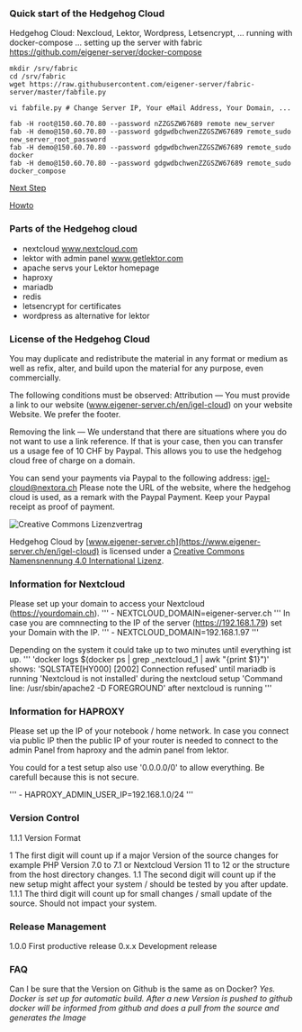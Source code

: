 ### Quick start of the Hedgehog Cloud
Hedgehog Cloud: Nexcloud, Lektor, Wordpress, Letsencrypt, ... running with docker-compose ... setting up the server with fabric
https://github.com/eigener-server/docker-compose

```
mkdir /srv/fabric
cd /srv/fabric
wget https://raw.githubusercontent.com/eigener-server/fabric-server/master/fabfile.py
```
```
vi fabfile.py # Change Server IP, Your eMail Address, Your Domain, ...
```
```
fab -H root@150.60.70.80 --password nZZGSZW67689 remote new_server
fab -H demo@150.60.70.80 --password gdgwdbchwenZZGSZW67689 remote_sudo new_server_root_password
fab -H demo@150.60.70.80 --password gdgwdbchwenZZGSZW67689 remote_sudo docker
fab -H demo@150.60.70.80 --password gdgwdbchwenZZGSZW67689 remote_sudo docker_compose
```

[Next Step](https://github.com/eigener-server/docker-compose)

[Howto](https://www.eigener-server.ch/en/igel-cloud)

### Parts of the Hedgehog cloud
* nextcloud www.nextcloud.com
* lektor with admin panel www.getlektor.com
* apache servs your Lektor homepage
* haproxy
* mariadb
* redis
* letsencrypt for certificates
* wordpress as alternative for lektor

### License of the Hedgehog Cloud

You may duplicate and redistribute the material in any format or medium as well as refix, alter, and build
upon the material for any purpose, even commercially.


The following conditions must be observed:
Attribution — You must provide a link to our website (www.eigener-server.ch/en/igel-cloud) on your website
Website. We prefer the footer.

Removing the link — We understand that there are situations where you do not want to use a link reference.
If that is your case, then you can transfer us a usage fee of 10 CHF by Paypal. This allows you to use the
hedgehog cloud free of charge on a domain.

You can send your payments via Paypal to the following address: igel-cloud@nextora.ch
Please note the URL of the website, where the hedgehog cloud is used, as a remark with the Paypal Payment.
Keep your Paypal receipt as proof of payment.

![Creative Commons Lizenzvertrag](https://i.creativecommons.org/l/by/4.0/80x15.png)

Hedgehog Cloud by [www.eigener-server.ch](https://www.eigener-server.ch/en/igel-cloud)  is licensed under a [Creative Commons Namensnennung 4.0 International Lizenz](href="http://creativecommons.org/licenses/by/4.0/).


### Information for Nextcloud
Please set up your domain to access your Nextcloud (https://yourdomain.ch). 
'''
    - NEXTCLOUD_DOMAIN=eigener-server.ch
'''
In case you are comnnecting to the IP of the server (https://192.168.1.79) set your Domain with the IP.
'''
    - NEXTCLOUD_DOMAIN=192.168.1.97
'''

Depending on the system it could take up to two minutes until everything ist up.
'''
'docker logs $(docker ps | grep _nextcloud_1 | awk "{print \$1}")' shows:
'SQLSTATE[HY000] [2002] Connection refused' until mariadb is running
'Nextcloud is not installed' during the nextcloud setup
'Command line: /usr/sbin/apache2 -D FOREGROUND' after nextcloud is running
'''

### Information for HAPROXY
Please set up the IP of your notebook / home network. In case you connect via public IP then the public IP 
of your router is needed to connect to the admin Panel from haproxy and the admin panel from lektor.

You could for a test setup also use '0.0.0.0/0' to allow everything. Be carefull because this is not secure.

'''
    - HAPROXY_ADMIN_USER_IP=192.168.1.0/24
'''

### Version Control

1.1.1 Version Format

1     The first digit will count up if a major Version of the source changes for example PHP Version 7.0 to 7.1 or
Nextcloud Version 11 to 12 or the structure from the host directory changes.
1.1   The second digit will count up if the new setup might affect your system / should be tested by you after update.
1.1.1 The third digit will count up for small changes / small update of the source. Should not impact your system.

### Release Management

1.0.0 First productive release
0.x.x Development release

### FAQ
Can I be sure that the Version on Github is the same as on Docker?
*Yes. Docker is set up for automatic build. After a new Version is pushed to github docker will be informed from github
and does a pull from the source and generates the Image*

